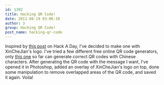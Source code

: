 ```yaml
---
id: 1392
title: Hacking QR Code!
date: 2011-08-19 03:06:10
author: 3
group: Hacking QR Code!
post_name: hacking-qr-code
---
```


Inspired by [this post](http://hackaday.com/2011/08/11/how-to-put-your-logo-in-a-qr-code/) on Hack A Day, I've decided to make one with XinCheJian's logo. I've tried a few different free online QR code generators, only [this one](http://www.mobilefish.com/services/qrcode/qrcode.php) so far can generate correct QR codes with Chinese characters. After generating the QR code with the message I want, I've opened it in Photoshop, added an overlay of XinCheJian's logo on top, done some manipulation to remove overlapped areas of the QR code, and saved it again. Voila!